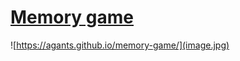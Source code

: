 # [Memory gamе](https://agants.github.io/memory-game//)

![https://agants.github.io/memory-game/](image.jpg)